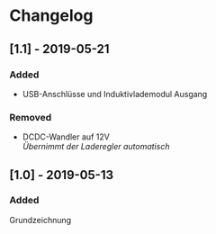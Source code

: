 # Changelog

[//]: # (Unreleased)

[//]: # (Added, Changed, Deprecated, Removed, Fixed, Security,)

## [1.1] - 2019-05-21
### Added
* USB-Anschlüsse und Induktivlademodul Ausgang

### Removed
* DCDC-Wandler auf 12V  
  *Übernimmt der Laderegler automatisch*


## [1.0] - 2019-05-13
### Added
Grundzeichnung
